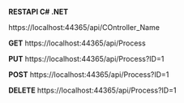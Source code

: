 

**RESTAPI C# .NET**

https://localhost:44365/api/COntroller_Name

**GET**
https://localhost:44365/api/Process

**PUT**
https://localhost:44365/api/Process?ID=1

**POST**
https://localhost:44365/api/Process?ID=1

**DELETE**
https://localhost:44365/api/Process?ID=1